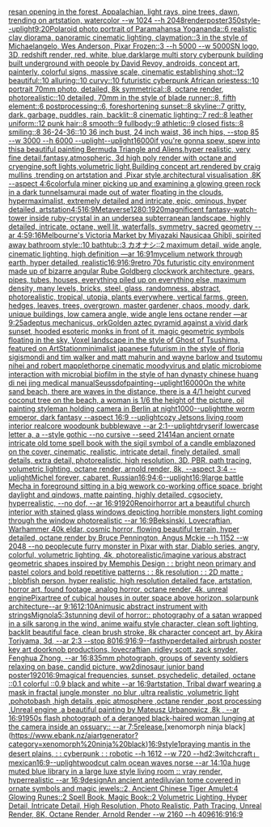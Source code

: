 [res](https://www.ebank.nz/aiartgenerator?category=res)[an opening in the forest, Appalachian, light rays, pine trees, dawn, trending on artstation, watercolor  --w 1024  --h 2048](https://www.ebank.nz/aiartgenerator?category=an%20opening%20in%20the%20forest%2C%20Appalachian%2C%20light%20rays%2C%20pine%20trees%2C%20dawn%2C%20trending%20on%20artstation%2C%20watercolor%20%20--w%201024%20%20--h%202048)[render](https://www.ebank.nz/aiartgenerator?category=render)[poster](https://www.ebank.nz/aiartgenerator?category=poster)[350](https://www.ebank.nz/aiartgenerator?category=350)[style](https://www.ebank.nz/aiartgenerator?category=style)[--uplight](https://www.ebank.nz/aiartgenerator?category=--uplight)[9:20](https://www.ebank.nz/aiartgenerator?category=9%3A20)[Polaroid photo portrait of Paramahansa Yogananda::6 realistic clay diorama, panoramic cinematic lighting, claymation::3 in the style of Michaelangelo, Wes Anderson, Pixar Frozen::3 --h 5000 --w 5000](https://www.ebank.nz/aiartgenerator?category=Polaroid%20photo%20portrait%20of%20Paramahansa%20Yogananda%3A%3A6%20realistic%20clay%20diorama%2C%20panoramic%20cinematic%20lighting%2C%20claymation%3A%3A3%20in%20the%20style%20of%20Michaelangelo%2C%20Wes%20Anderson%2C%20Pixar%20Frozen%3A%3A3%20--h%205000%20--w%205000)[SN logo, 3D, redshift render, red, white, blue,](https://www.ebank.nz/aiartgenerator?category=SN%20logo%2C%203D%2C%20redshift%20render%2C%20red%2C%20white%2C%20blue%2C)[dark](https://www.ebank.nz/aiartgenerator?category=dark)[large multi story cyberpunk building built underground with people by David Revoy, androids, concept art, painterly, colorful signs, massive scale, cinematic establishing shot::12 beautiful::10 alluring::10 curvy::10 futuristic cyberpunk African priestess::10 portrait 70mm photo, detailed, 8k symmetrical::8, octane render, photorealistic::10 detailed, 70mm in the style of blade runner::8, fifth element::6 postprocessing::6, foreshortening sunset::8 skyline::7 gritty, dark, garbage, puddles, rain, backlit::8 cinematic lighting::7 red::8 leather uniform::12 punk hair::8 smooth::9 fullbody::9 athletic::9 closed fists::8 smiling::8 36-24-36::10 36 inch bust, 24 inch waist, 36 inch hips, --stop 85 --w 3000 --h 6000 --uplight](https://www.ebank.nz/aiartgenerator?category=large%20multi%20story%20cyberpunk%20building%20built%20underground%20with%20people%20by%20David%20Revoy%2C%20androids%2C%20concept%20art%2C%20painterly%2C%20colorful%20signs%2C%20massive%20scale%2C%20cinematic%20establishing%20shot%3A%3A12%20beautiful%3A%3A10%20alluring%3A%3A10%20curvy%3A%3A10%20futuristic%20cyberpunk%20African%20priestess%3A%3A10%20portrait%2070mm%20photo%2C%20detailed%2C%208k%20symmetrical%3A%3A8%2C%20octane%20render%2C%20photorealistic%3A%3A10%20detailed%2C%2070mm%20in%20the%20style%20of%20blade%20runner%3A%3A8%2C%20fifth%20element%3A%3A6%20postprocessing%3A%3A6%2C%20foreshortening%20sunset%3A%3A8%20skyline%3A%3A7%20gritty%2C%20dark%2C%20garbage%2C%20puddles%2C%20rain%2C%20backlit%3A%3A8%20cinematic%20lighting%3A%3A7%20red%3A%3A8%20leather%20uniform%3A%3A12%20punk%20hair%3A%3A8%20smooth%3A%3A9%20fullbody%3A%3A9%20athletic%3A%3A9%20closed%20fists%3A%3A8%20smiling%3A%3A8%2036-24-36%3A%3A10%2036%20inch%20bust%2C%2024%20inch%20waist%2C%2036%20inch%20hips%2C%20--stop%2085%20--w%203000%20--h%206000%20--uplight)[--uplight](https://www.ebank.nz/aiartgenerator?category=--uplight)[16000](https://www.ebank.nz/aiartgenerator?category=16000)[if you're gonna spew, spew into this](https://www.ebank.nz/aiartgenerator?category=if%20you%27re%20gonna%20spew%2C%20spew%20into%20this)[a beautiful painting Bermuda Triangle and Aliens,hyper realistic, very fine detail,fantasy,atmospheric, 3d high poly render with octane and cryengine,soft lights,volumetric light,Building concept art,rendered by craig mullins ,trending on artstation and ,Pixar style,architectural visualisation ,8K --aspect 4:6](https://www.ebank.nz/aiartgenerator?category=a%20beautiful%20painting%20Bermuda%20Triangle%20and%20Aliens%2Chyper%20realistic%2C%20very%20fine%20detail%2Cfantasy%2Catmospheric%2C%203d%20high%20poly%20render%20with%20octane%20and%20cryengine%2Csoft%20lights%2Cvolumetric%20light%2CBuilding%20concept%20art%2Crendered%20by%20craig%20mullins%20%2Ctrending%20on%20artstation%20and%20%2CPixar%20style%2Carchitectural%20visualisation%20%2C8K%20--aspect%204%3A6)[colorful](https://www.ebank.nz/aiartgenerator?category=colorful)[a miner picking up and examining a glowing green rock in a dark tunnel](https://www.ebank.nz/aiartgenerator?category=a%20miner%20picking%20up%20and%20examining%20a%20glowing%20green%20rock%20in%20a%20dark%20tunnel)[samurai made out of water floating in the clouds, hypermaximalist, extremely detailed and intricate, epic, ominous, hyper detailed, artstation](https://www.ebank.nz/aiartgenerator?category=samurai%20made%20out%20of%20water%20floating%20in%20the%20clouds%2C%20hypermaximalist%2C%20extremely%20detailed%20and%20intricate%2C%20epic%2C%20ominous%2C%20hyper%20detailed%2C%20artstation)[4:5](https://www.ebank.nz/aiartgenerator?category=4%3A5)[16:9](https://www.ebank.nz/aiartgenerator?category=16%3A9)[Metaverse](https://www.ebank.nz/aiartgenerator?category=Metaverse)[1280:1920](https://www.ebank.nz/aiartgenerator?category=1280%3A1920)[magnificent fantasy-watch-tower inside ruby-crystal in an undersea subterranean landscape, highly detailed, intricate, octane, well lit, waterfalls, symmetry, sacred geometry --ar 4:5](https://www.ebank.nz/aiartgenerator?category=magnificent%20fantasy-watch-tower%20inside%20ruby-crystal%20in%20an%20undersea%20subterranean%20landscape%2C%20highly%20detailed%2C%20intricate%2C%20octane%2C%20well%20lit%2C%20waterfalls%2C%20symmetry%2C%20sacred%20geometry%20--ar%204%3A5)[9:16](https://www.ebank.nz/aiartgenerator?category=9%3A16)[Melbourne's Victoria Market by Miyazaki Nausicaa Ghibli, spirited away bathroom style::10 bathtub::3 カオナシ::2 maximum detail, wide angle, cinematic lighting, high definition —ar 16:9](https://www.ebank.nz/aiartgenerator?category=Melbourne%27s%20Victoria%20Market%20by%20Miyazaki%20Nausicaa%20Ghibli%2C%20spirited%20away%20bathroom%20style%3A%3A10%20bathtub%3A%3A3%20%E3%82%AB%E3%82%AA%E3%83%8A%E3%82%B7%3A%3A2%20maximum%20detail%2C%20wide%20angle%2C%20cinematic%20lighting%2C%20high%20definition%20%E2%80%94ar%2016%3A9)[1](https://www.ebank.nz/aiartgenerator?category=1)[mycelium network through earth, hyper detailed, realistic](https://www.ebank.nz/aiartgenerator?category=mycelium%20network%20through%20earth%2C%20hyper%20detailed%2C%20realistic)[16:9](https://www.ebank.nz/aiartgenerator?category=16%3A9)[16:9](https://www.ebank.nz/aiartgenerator?category=16%3A9)[retro 70s futuristic city environment made up of bizarre angular Rube Goldberg clockwork architecture, gears, pipes, tubes, houses, everything piled up on everything else, maximum density, many levels, bricks, steel, glass, randomness, abstract, photorealistic, tropical, utopia, plants everywhere, vertical farms, green, hedges, leaves, trees, overgrown, master gardener, chaos, moody, dark, unique buildings, low camera angle, wide angle lens octane render —ar 9:25](https://www.ebank.nz/aiartgenerator?category=retro%2070s%20futuristic%20city%20environment%20made%20up%20of%20bizarre%20angular%20Rube%20Goldberg%20clockwork%20architecture%2C%20gears%2C%20pipes%2C%20tubes%2C%20houses%2C%20everything%20piled%20up%20on%20everything%20else%2C%20maximum%20density%2C%20many%20levels%2C%20bricks%2C%20steel%2C%20glass%2C%20randomness%2C%20abstract%2C%20photorealistic%2C%20tropical%2C%20utopia%2C%20plants%20everywhere%2C%20vertical%20farms%2C%20green%2C%20hedges%2C%20leaves%2C%20trees%2C%20overgrown%2C%20master%20gardener%2C%20chaos%2C%20moody%2C%20dark%2C%20unique%20buildings%2C%20low%20camera%20angle%2C%20wide%20angle%20lens%20octane%20render%20%E2%80%94ar%209%3A25)[adeptus mechanicus, ork](https://www.ebank.nz/aiartgenerator?category=adeptus%20mechanicus%2C%20ork)[Golden aztec pyramid against a vivid dark sunset, hooded esoteric monks in front of it, magic geometric symbols floating in the sky, Voxel landscape in the style of Ghost of Tsushima, featured on ArtStation](https://www.ebank.nz/aiartgenerator?category=Golden%20aztec%20pyramid%20against%20a%20vivid%20dark%20sunset%2C%20hooded%20esoteric%20monks%20in%20front%20of%20it%2C%20magic%20geometric%20symbols%20floating%20in%20the%20sky%2C%20Voxel%20landscape%20in%20the%20style%20of%20Ghost%20of%20Tsushima%2C%20featured%20on%20ArtStation)[minimalist japanese futurism  in the style of floria sigismondi and tim walker and matt mahurin and wayne barlow and tsutomu nihei and robert mapplethorpe cinematic moody](https://www.ebank.nz/aiartgenerator?category=minimalist%20japanese%20futurism%20%20in%20the%20style%20of%20floria%20sigismondi%20and%20tim%20walker%20and%20matt%20mahurin%20and%20wayne%20barlow%20and%20tsutomu%20nihei%20and%20robert%20mapplethorpe%20cinematic%20moody)[virus and platic microbiome interaction with microbial biofilm in the style of han dynasty chinese huang di nei jing medical manual](https://www.ebank.nz/aiartgenerator?category=virus%20and%20platic%20microbiome%20interaction%20with%20microbial%20biofilm%20in%20the%20style%20of%20han%20dynasty%20chinese%20huang%20di%20nei%20jing%20medical%20manual)[Seuss](https://www.ebank.nz/aiartgenerator?category=Seuss)[dof](https://www.ebank.nz/aiartgenerator?category=dof)[painting](https://www.ebank.nz/aiartgenerator?category=painting)[--uplight](https://www.ebank.nz/aiartgenerator?category=--uplight)[16000](https://www.ebank.nz/aiartgenerator?category=16000)[On the white sand beach, there are waves in the distance, there is a 4/1 height curved coconut tree on the beach, a woman is 1/6 the height of the picture, oil painting style](https://www.ebank.nz/aiartgenerator?category=On%20the%20white%20sand%20beach%2C%20there%20are%20waves%20in%20the%20distance%2C%20there%20is%20a%204/1%20height%20curved%20coconut%20tree%20on%20the%20beach%2C%20a%20woman%20is%201/6%20the%20height%20of%20the%20picture%2C%20oil%20painting%20style)[man holding camera in Berlin at night](https://www.ebank.nz/aiartgenerator?category=man%20holding%20camera%20in%20Berlin%20at%20night)[1000](https://www.ebank.nz/aiartgenerator?category=1000)[--uplight](https://www.ebank.nz/aiartgenerator?category=--uplight)[the worm emperor, dark fantasy --aspect 16:9 --uplight](https://www.ebank.nz/aiartgenerator?category=the%20worm%20emperor%2C%20dark%20fantasy%20--aspect%2016%3A9%20--uplight)[cozy Jetsons living room interior realcore woodpunk bubblewave --ar 2:1](https://www.ebank.nz/aiartgenerator?category=cozy%20Jetsons%20living%20room%20interior%20realcore%20woodpunk%20bubblewave%20--ar%202%3A1)[--uplight](https://www.ebank.nz/aiartgenerator?category=--uplight)[dry](https://www.ebank.nz/aiartgenerator?category=dry)[serif lowercase letter a, a --style gothic --no cursive --seed 21414](https://www.ebank.nz/aiartgenerator?category=serif%20lowercase%20letter%20a%2C%20a%20--style%20gothic%20--no%20cursive%20--seed%2021414)[an ancient ornate intricate old tome spell book with the sigil symbol of a candle emblazoned on the cover, cinematic, realistic, intricate detail, finely detailed, small details, extra detail, photorealistic, high resolution, 3D, PBR, path tracing, volumetric lighting, octane render, arnold render, 8k, --aspect 3:4 --uplight](https://www.ebank.nz/aiartgenerator?category=an%20ancient%20ornate%20intricate%20old%20tome%20spell%20book%20with%20the%20sigil%20symbol%20of%20a%20candle%20emblazoned%20on%20the%20cover%2C%20cinematic%2C%20realistic%2C%20intricate%20detail%2C%20finely%20detailed%2C%20small%20details%2C%20extra%20detail%2C%20photorealistic%2C%20high%20resolution%2C%203D%2C%20PBR%2C%20path%20tracing%2C%20volumetric%20lighting%2C%20octane%20render%2C%20arnold%20render%2C%208k%2C%20--aspect%203%3A4%20--uplight)[Michel forever, cabaret, Russian](https://www.ebank.nz/aiartgenerator?category=Michel%20forever%2C%20cabaret%2C%20Russian)[16:9](https://www.ebank.nz/aiartgenerator?category=16%3A9)[4:6](https://www.ebank.nz/aiartgenerator?category=4%3A6)[--uplight](https://www.ebank.nz/aiartgenerator?category=--uplight)[16:9](https://www.ebank.nz/aiartgenerator?category=16%3A9)[large battle Mecha in foreground sitting in a big wework co-working office space, bright daylight and qindows, matte painting, highly detailed, cgsociety, hyperrealistic, --no dof, --ar 16:9](https://www.ebank.nz/aiartgenerator?category=large%20battle%20Mecha%20in%20foreground%20sitting%20in%20a%20big%20wework%20co-working%20office%20space%2C%20bright%20daylight%20and%20qindows%2C%20matte%20painting%2C%20highly%20detailed%2C%20cgsociety%2C%20hyperrealistic%2C%20--no%20dof%2C%20--ar%2016%3A9)[1920](https://www.ebank.nz/aiartgenerator?category=1920)[](https://www.ebank.nz/aiartgenerator?category=)[Renoir](https://www.ebank.nz/aiartgenerator?category=Renoir)[horror art a beautiful church interior with stained glass windows depicting horrible monsters light coming through the window photorealistic --ar 16:9](https://www.ebank.nz/aiartgenerator?category=horror%20art%20a%20beautiful%20church%20interior%20with%20stained%20glass%20windows%20depicting%20horrible%20monsters%20light%20coming%20through%20the%20window%20photorealistic%20--ar%2016%3A9)[Beksinski, Lovecraftian, Warhammer 40k eldar, cosmic horror, flowing beautiful terrain, hyper detailed, octane render by Bruce Pennington, Angus Mckie --h 1152 --w 2048 --no people](https://www.ebank.nz/aiartgenerator?category=Beksinski%2C%20Lovecraftian%2C%20Warhammer%2040k%20eldar%2C%20cosmic%20horror%2C%20flowing%20beautiful%20terrain%2C%20hyper%20detailed%2C%20octane%20render%20by%20Bruce%20Pennington%2C%20Angus%20Mckie%20--h%201152%20--w%202048%20--no%20people)[cute furry monster in Pixar with star, Diablo series, angry, colorful, volumetric lighting, 4k, photorealistic](https://www.ebank.nz/aiartgenerator?category=cute%20furry%20monster%20in%20Pixar%20with%20star%2C%20Diablo%20series%2C%20angry%2C%20colorful%2C%20volumetric%20lighting%2C%204k%2C%20photorealistic)[/imagine various abstract geometric shapes inspired by Memphis Design : : bright neon primary and pastel colors and bold repetitive patterns : : 8k resolution : : 2D matte : :](https://www.ebank.nz/aiartgenerator?category=/imagine%20various%20abstract%20geometric%20shapes%20inspired%20by%20Memphis%20Design%20%3A%20%3A%20bright%20neon%20primary%20and%20pastel%20colors%20and%20bold%20repetitive%20patterns%20%3A%20%3A%208k%20resolution%20%3A%20%3A%202D%20matte%20%3A%20%3A)[,](https://www.ebank.nz/aiartgenerator?category=%2C)[blobfish person, hyper realistic, high resolution detailed face, artstation, horror art, found footage, analog horror, octane render, 4k, unreal engine](https://www.ebank.nz/aiartgenerator?category=blobfish%20person%2C%20hyper%20realistic%2C%20high%20resolution%20detailed%20face%2C%20artstation%2C%20horror%20art%2C%20found%20footage%2C%20analog%20horror%2C%20octane%20render%2C%204k%2C%20unreal%20engine)[Pixar](https://www.ebank.nz/aiartgenerator?category=Pixar)[tree of cubical houses in outer space above horizon, solarpunk architecture--ar 9:16](https://www.ebank.nz/aiartgenerator?category=tree%20of%20cubical%20houses%20in%20outer%20space%20above%20horizon%2C%20solarpunk%20architecture--ar%209%3A16)[12:10](https://www.ebank.nz/aiartgenerator?category=12%3A10)[Animusic abstract instrument with strings](https://www.ebank.nz/aiartgenerator?category=Animusic%20abstract%20instrument%20with%20strings)[Mignola](https://www.ebank.nz/aiartgenerator?category=Mignola)[5:3](https://www.ebank.nz/aiartgenerator?category=5%3A3)[stunning devil of horror:: photography of a satan wrapped in a silk sarong in the wind, anime waifu style character, clean soft lighting, backlit beautiful face, clean brush stroke, 8k character concept art, by Akira Toriyama, 3d, --ar 2:3 --stop 80](https://www.ebank.nz/aiartgenerator?category=stunning%20devil%20of%20horror%3A%3A%20photography%20of%20a%20satan%20wrapped%20in%20a%20silk%20sarong%20in%20the%20wind%2C%20anime%20waifu%20style%20character%2C%20clean%20soft%20lighting%2C%20backlit%20beautiful%20face%2C%20clean%20brush%20stroke%2C%208k%20character%20concept%20art%2C%20by%20Akira%20Toriyama%2C%203d%2C%20--ar%202%3A3%20--stop%2080)[16:9](https://www.ebank.nz/aiartgenerator?category=16%3A9)[16:9](https://www.ebank.nz/aiartgenerator?category=16%3A9)[--fast](https://www.ebank.nz/aiartgenerator?category=--fast)[hyperdetailed airbrush poster key art doorknob productions, lovecraftian, ridley scott, zack snyder, Fenghua Zhong, --ar 16:8](https://www.ebank.nz/aiartgenerator?category=hyperdetailed%20airbrush%20poster%20key%20art%20doorknob%20productions%2C%20lovecraftian%2C%20ridley%20scott%2C%20zack%20snyder%2C%20Fenghua%20Zhong%2C%20--ar%2016%3A8)[35mm photograph, groups of seventy soldiers relaxing on base, candid picture, ww2](https://www.ebank.nz/aiartgenerator?category=35mm%20photograph%2C%20groups%20of%20seventy%20soldiers%20relaxing%20on%20base%2C%20candid%20picture%2C%20ww2)[dinosaur junior band poster](https://www.ebank.nz/aiartgenerator?category=dinosaur%20junior%20band%20poster)[1920](https://www.ebank.nz/aiartgenerator?category=1920)[16:9](https://www.ebank.nz/aiartgenerator?category=16%3A9)[magical frequencies, sunset, psychedelic, detailed, octane ::0.1 colorful ::0.9 black and white --ar 16:9](https://www.ebank.nz/aiartgenerator?category=magical%20frequencies%2C%20sunset%2C%20psychedelic%2C%20detailed%2C%20octane%20%3A%3A0.1%20colorful%20%3A%3A0.9%20black%20and%20white%20--ar%2016%3A9)[artstation, Tribal dwarf wearing a mask  in fractal jungle,monster ,no blur ,ultra realistic ,volumetric light ,pohotobash ,high details ,epic atmosphere ,octane render ,post processing ,Unreal engine ,a beautiful painting by Mateusz Urbanowicz ,8k , --ar 16:9](https://www.ebank.nz/aiartgenerator?category=artstation%2C%20Tribal%20dwarf%20wearing%20a%20mask%20%20in%20fractal%20jungle%2Cmonster%20%2Cno%20blur%20%2Cultra%20realistic%20%2Cvolumetric%20light%20%2Cpohotobash%20%2Chigh%20details%20%2Cepic%20atmosphere%20%2Coctane%20render%20%2Cpost%20processing%20%2CUnreal%20engine%20%2Ca%20beautiful%20painting%20by%20Mateusz%20Urbanowicz%20%2C8k%20%2C%20--ar%2016%3A9)[1950s flash photograph of a deranged black-haired woman lunging at the camera inside an ossuary:: --ar 7:5](https://www.ebank.nz/aiartgenerator?category=1950s%20flash%20photograph%20of%20a%20deranged%20black-haired%20woman%20lunging%20at%20the%20camera%20inside%20an%20ossuary%3A%3A%20--ar%207%3A5)[release.](https://www.ebank.nz/aiartgenerator?category=release.)[xenomorph ninja black](https://www.ebank.nz/aiartgenerator?category=xenomorph%20ninja%20black)[16:9](https://www.ebank.nz/aiartgenerator?category=16%3A9)[style](https://www.ebank.nz/aiartgenerator?category=style)[1](https://www.ebank.nz/aiartgenerator?category=1)[praying mantis in the desert plains, : : cyberpunk : : robotic --h 1612 --w 720 --hd](https://www.ebank.nz/aiartgenerator?category=praying%20mantis%20in%20the%20desert%20plains%2C%20%3A%20%3A%20cyberpunk%20%3A%20%3A%20robotic%20--h%201612%20--w%20720%20--hd)[2:3](https://www.ebank.nz/aiartgenerator?category=2%3A3)[witchcraft」](https://www.ebank.nz/aiartgenerator?category=witchcraft%E3%80%8D)[mexican](https://www.ebank.nz/aiartgenerator?category=mexican)[16:9](https://www.ebank.nz/aiartgenerator?category=16%3A9)[--uplight](https://www.ebank.nz/aiartgenerator?category=--uplight)[woodcut calm ocean waves norse --ar 14:10](https://www.ebank.nz/aiartgenerator?category=woodcut%20calm%20ocean%20waves%20norse%20--ar%2014%3A10)[a huge muted blue library in a large luxe style living room :: vray render, hyperrealistic --ar 16:9](https://www.ebank.nz/aiartgenerator?category=a%20huge%20muted%20blue%20library%20in%20a%20large%20luxe%20style%20living%20room%20%3A%3A%20vray%20render%2C%20hyperrealistic%20--ar%2016%3A9)[design](https://www.ebank.nz/aiartgenerator?category=design)[An ancient antediluvian tome covered in ornate symbols and magic jewels::2, Ancient Chinese Tiger Amulet:4 Glowing Runes::2 Spell Book, Magic Book::2 Volumetric Lighting, Hyper Detail, Intricate Detail, High Resolution, Photo Realistic, Path Tracing, Unreal Render, 8K, Octane Render, Arnold Render --w 2160 --h 4096](https://www.ebank.nz/aiartgenerator?category=An%20ancient%20antediluvian%20tome%20covered%20in%20ornate%20symbols%20and%20magic%20jewels%3A%3A2%2C%20Ancient%20Chinese%20Tiger%20Amulet%3A4%20Glowing%20Runes%3A%3A2%20Spell%20Book%2C%20Magic%20Book%3A%3A2%20Volumetric%20Lighting%2C%20Hyper%20Detail%2C%20Intricate%20Detail%2C%20High%20Resolution%2C%20Photo%20Realistic%2C%20Path%20Tracing%2C%20Unreal%20Render%2C%208K%2C%20Octane%20Render%2C%20Arnold%20Render%20--w%202160%20--h%204096)[16:9](https://www.ebank.nz/aiartgenerator?category=16%3A9)[16:9](https://www.ebank.nz/aiartgenerator?category=16%3A9)